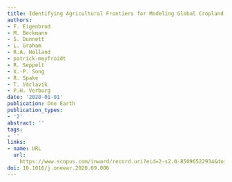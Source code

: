 ```yaml
---
title: Identifying Agricultural Frontiers for Modeling Global Cropland Expansion
authors:
- F. Eigenbrod
- M. Beckmann
- S. Dunnett
- L. Graham
- R.A. Holland
- patrick-meyfroidt
- R. Seppelt
- X.-P. Song
- R. Spake
- T. Václavík
- P.H. Verburg
date: '2020-01-01'
publication: One Earth
publication_types:
- '2'
abstract: ''
tags:
- ''
links:
- name: URL
  url: 
    https://www.scopus.com/inward/record.uri?eid=2-s2.0-85096522934&doi=10.1016%2fj.oneear.2020.09.006&partnerID=40&md5=f335389058154d92979d366058ad7073
doi: 10.1016/j.oneear.2020.09.006
---
```

